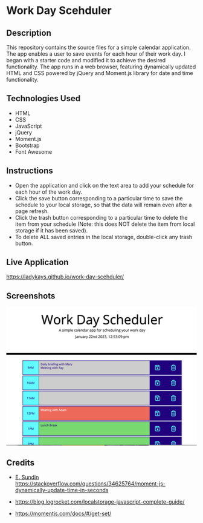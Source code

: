 # Work Day Scehduler

## Description
This repository contains the source files for a simple calendar application. The app enables a user to save events for each hour of their work day. I began with a starter code and modified it to achieve the desired functionality. The app runs in a web browser, featuring dynamically updated HTML and CSS powered by jQuery and Moment.js library for date and time functionality.

## Technologies Used
* HTML
* CSS
* JavaScript
* jQuery
* Moment.js
* Bootstrap
* Font Awesome

## Instructions
* Open the application and click on the text area to add your schedule for each hour of the work day. 
* Click the save button corresponding to a particular time to save the schedule to your local storage, so that the data will remain even after a page refresh.
* Click the trash button corresponding to a particular time to delete the item from your schedule (Note: this does NOT delete the item from local storage if it has been saved).
* To delete ALL saved entries in the local storage, double-click any trash button.

## Live Application
 https://ladykays.github.io/work-day-scehduler/

## Screenshots
![Screenshot](/assets/images/screenshot.png)

## Credits
* <a href="https://stackoverflow.com/users/3951400/e-sundin">E. Sundin</a>  
  https://stackoverflow.com/questions/34625764/moment-js-dynamically-update-time-in-seconds

* https://blog.logrocket.com/localstorage-javascript-complete-guide/

* https://momentjs.com/docs/#/get-set/